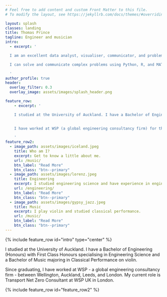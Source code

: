 ```yaml
---
# Feel free to add content and custom Front Matter to this file.
# To modify the layout, see https://jekyllrb.com/docs/themes/#overriding-theme-defaults

layout: splash
classes: landing
title: Thomas Prince
tagline: Engineer and musician
intro: 
  - excerpt: '

  I am an excellent data analyst, visualiser, communicator, and problem solver.\

  I can solve and communicate complex problems using Python, R, and MATLAB.

  '
author_profile: true
header: 
  overlay_filter: 0.3
  overlay_image: assets/images/splash_header.png

feature_row:
    - excerpt: '

    I studied at the University of Auckland. I have a Bachelor of Engineering (Honours) with First Class Honours specialising in Engineering Science and a Bachelor of Music majoring in Classical Performance on violin.

    
    I have worked at WSP (a global engineering consultancy firm) for three years between Wellington, Auckland, Leeds, and London.

    '
feature_row2:
  - image_path: assets/images/iceland.jpeg
    title: Who am I?
    excerpt: Get to know a little about me.
    url: /music/
    btn_label: "Read More"
    btn_class: "btn--primary"
  - image_path: assets/images/lorenz.jpeg
    title: Engineering
    excerpt: I studied engineering science and have experience in engineering consulting.
    url: /engineering/
    btn_label: "Read More"
    btn_class: "btn--primary"
  - image_path: assets/images/gypsy_jazz.jpeg
    title: Music
    excerpt: I play violin and studied classical performance.
    url: /music/
    btn_label: "Read More"
    btn_class: "btn--primary"
---
```


{% include feature_row id="intro" type="center" %}

I studied at the University of Auckland. I have a Bachelor of Engineering (Honours) with First Class Honours specialising in Engineering Science and a Bachelor of Music majoring in Classical Performance on violin.

Since graduating, I have worked at WSP - a global engineering consultancy firm - between Wellington, Auckland, Leeds, and London. My current role is Transport Net Zero Consultant at WSP UK in London.

{% include feature_row id="feature_row2" %}